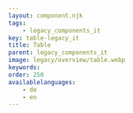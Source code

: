 ```yaml
---
layout: component.njk
tags: 
    - legacy_components_it
key: table-legacy_it
title: Table
parent: legacy_components_it
image: legacy/overview/table.webp
keywords: 
order: 250
availablelanguages: 
    - de
    - en
---
```


